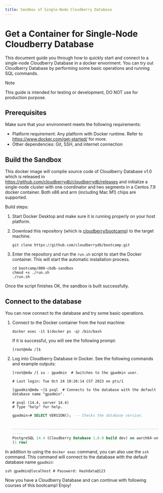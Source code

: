 ```yaml
---
title: Sandbox of Single-Node Cloudberry Database
---
```


# Get a Container for Single-Node Cloudberry Database

This document guide you through how to quickly start and connect to a single-node Cloudberry Database in a docker envoriment. You can try out Cloudberry Database by performing some basic operations and running SQL commands.

> [!NOTE]
> This guide is intended for testing or development, DO NOT use for production purpose.


## Prerequisites

Make sure that your environment meets the following requirements:

- Platform requirement: Any platform with Docker runtime. Refer to https://www.docker.com/get-started/ for more.
- Other dependencies: Git, SSH, and internet connection

## Build the Sandbox

This docker image will complie source code of Cloudberry Database v1.0 which is released in https://github.com/cloudberrydb/cloudberrydb/releases and initialize a single-node cluster with one coordinator and two segments in a Centos 7.9 docker container. Both x86 and arm (including Mac M1) chips are supported.

Build steps:

1. Start Docker Desktop and make sure it is running properly on your host platform.

2. Download this repository (which is [cloudberry/bootcamp](https://github.com/cloudberrydb/bootcamp)) to the target machine.

    ```shell
    git clone https://github.com/cloudberrydb/bootcamp.git
    ```

3. Enter the repository and run the `run.sh` script to start the Docker container. This will start the automatic installation process.

    ```shell
    cd bootcamp/000-cbdb-sandbox
    chmod +x ./run.sh
    ./run.sh
    ```

Once the script finishes OK, the sandbox is built successfully. 

## Connect to the database

You can now connect to the database and try some basic operations.

1. Connect to the Docker container from the host machine:

    ```shell
    docker exec -it $(docker ps -q) /bin/bash
    ```

    If it is successful, you will see the following prompt:

    ```shell
    [root@mdw /]$
    ```

2. Log into Cloudberry Database in Docker. See the following commands and example outputs:

    ```shell
    [root@mdw /] su - gpadmin  # Switches to the gpadmin user.

    # Last login: Tue Oct 24 10:26:14 CST 2023 on pts/1

    [gpadmin@mdw ~]$ psql  # Connects to the database with the default database name "gpadmin".

    # psql (14.4, server 14.4)
    # Type "help" for help.
    ```

    ```sql
    gpadmin=# SELECT VERSION();  -- Checks the database version.
                                                                                            version

    -----------------------------------------------------------------------------------------------------------------------------------------------------------------------------------
    -----
    PostgreSQL 14.4 (Cloudberry Database 1.0.0 build dev) on aarch64-unknown-linux-gnu, compiled by gcc (GCC) 10.2.1 20210130 (Red Hat 10.2.1-11), 64-bit compiled on Oct 24 2023 10:24:28
    (1 row)
    ```

In addition to using the `docker exec` command, you can also use the `ssh` command. This command will connect to the database with the default database name `gpadmin`:

```shell
ssh gpadmin@localhost # Password: Hashdata@123
```

Now you have a Cloudberry Database and can continue with following courses of this bootcamp! Enjoy!

<!-- ## Pseudo-Distributed-Operation -->

<!-- ## Fully-Distributed-Operation -->
